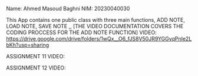 Name: Ahmed Masoud Baghni
NIM: 20230040030

This App contains one public class with three main functions, ADD NOTE, LOAD NOTE, SAVE NOTE ,, [THE VIDEO DOCUMENTATION COVERS THE CODING PROCCESS FOR THE ADD NOTE FUNCTION]
VIDEO: https://drive.google.com/drive/folders/1wQx__O6_fJS8V50JR9YGGyqPnIe2LbKh?usp=sharing

ASSIGNMENT 11 VIDEO: 

ASSIGNMENT 12 VIDEO:
